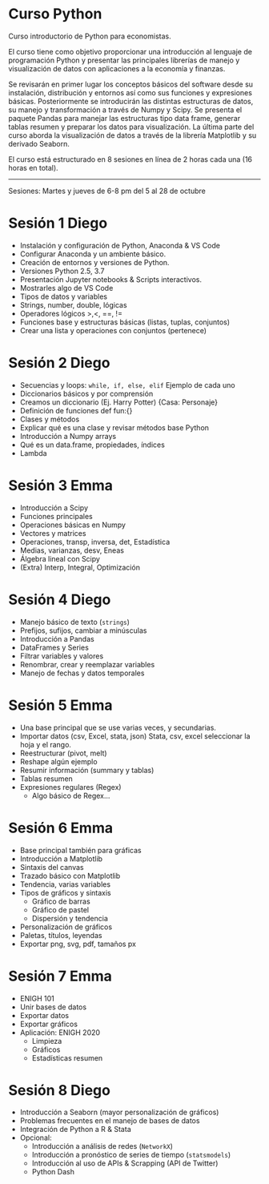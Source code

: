 # Curso Python
Curso introductorio de Python para economistas.

El curso tiene como objetivo proporcionar una introducción al lenguaje de programación Python y presentar las principales librerías de manejo y visualización de datos con aplicaciones a la economía y finanzas.  

Se revisarán en primer lugar los conceptos básicos del software desde su instalación, distribución y entornos así como sus funciones y expresiones básicas. Posteriormente se introducirán las distintas estructuras de datos, su manejo y transformación a través de Numpy y Scipy.   Se presenta el paquete Pandas para manejar las estructuras tipo data frame, generar tablas resumen y preparar los datos para visualización. La última parte del curso aborda la visualización de datos a través de la librería Matplotlib y su derivado Seaborn.

El curso está estructurado en 8 sesiones en línea de 2 horas cada una (16 horas en total).  

---

Sesiones: Martes y jueves de 6-8 pm del 5 al 28 de octubre

# Sesión 1 Diego

- Instalación y configuración de Python, Anaconda & VS Code
- Configurar Anaconda y un ambiente básico.
- Creación de entornos y versiones de Python.
- Versiones Python 2.5, 3.7
- Presentación Jupyter notebooks & Scripts interactivos.
- Mostrarles algo de VS Code
- Tipos de datos y variables
- Strings, number, double, lógicas
- Operadores lógicos >,<, ==, !=
- Funciones base y estructuras básicas (listas, tuplas, conjuntos)
- Crear una lista y operaciones con conjuntos (pertenece)

# Sesión 2 Diego

- Secuencias y loops: `while, if, else, elif` Ejemplo de cada uno
- Diccionarios básicos y por comprensión
- Creamos un diccionario (Ej. Harry Potter) {Casa: Personaje}
- Definición de funciones def fun:{} 
- Clases y métodos
- Explicar qué es una clase y revisar métodos base Python
- Introducción a Numpy arrays
- Qué es un data.frame, propiedades, índices
- Lambda

 # Sesión 3 Emma

- Introducción a Scipy
- Funciones principales
- Operaciones básicas en Numpy
- Vectores y matrices 
- Operaciones, transp, inversa, det, Estadística
- Medias, varianzas, desv, Eneas
- Álgebra lineal con Scipy
- (Extra) Interp, Integral, Optimización

# Sesión 4 Diego

- Manejo básico de texto (`strings`)
- Prefijos, sufijos, cambiar a minúsculas
- Introducción a Pandas
- DataFrames y Series
- Filtrar variables y valores
- Renombrar, crear y reemplazar variables
- Manejo de fechas y datos temporales

# Sesión 5 Emma 

- Una base principal que se use varias veces, y secundarias.
- Importar datos (csv, Excel, stata, json) Stata, csv, excel seleccionar la hoja y el rango. 
- Reestructurar (pivot, melt)
- Reshape algún ejemplo 
- Resumir información (summary y tablas)
- Tablas resumen
- Expresiones regulares (Regex)
  - Algo básico de Regex...

# Sesión 6 Emma

- Base principal también para gráficas
- Introducción a Matplotlib
- Sintaxis del canvas
- Trazado básico con Matplotlib
- Tendencia, varias variables
- Tipos de gráficos y sintaxis
  + Gráfico de barras
  + Gráfico de pastel
  + Dispersión y tendencia
- Personalización de gráficos
- Paletas, títulos, leyendas
- Exportar png, svg, pdf, tamaños px

# Sesión 7 Emma

- ENIGH 101 
- Unir bases de datos
- Exportar datos
- Exportar gráficos
- Aplicación: ENIGH 2020
  + Limpieza
  + Gráficos
  + Estadísticas resumen

# Sesión 8 Diego

- Introducción a Seaborn (mayor personalización de gráficos)
- Problemas frecuentes en el manejo de bases de datos
- Integración de Python a R & Stata
- Opcional:
  + Introducción a análisis de redes (`NetworkX`)
  + Introducción a pronóstico de series de tiempo (`statsmodels`)
  + Introducción al uso de APIs & Scrapping (API de Twitter)
  + Python Dash 
